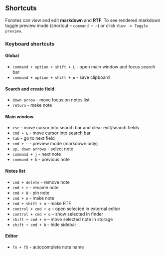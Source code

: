 ## Shortcuts

Fsnotes can view and edit **markdown** and **RTF**. To see rendered markdown toggle preview mode (shortcut – ```command + ~```) or click ```View -> Toggle preview```.

### Keyboard shortcuts

#### Global

- `command + option + shift + L` - open main window and focus search bar
- `command + option + shift + n` - save clipboard

#### Search and create field

- `down arrow` - move focus on notes list
- `return` - make note

#### Main window

- `esc` - move cursor into search bar and clear edit/search fields
- `cmd + L` - move cursor into search bar
- `tab` - go to next field
- `cmd + ~` - preview mode (markdown only)
- `up, down arrows` - select note
- `command + j` - next note
- `command + k` - previous note

#### Notes list

- `cmd + delete` - remove note
- `cmd + r` - rename note
- `cmd + 8` - pin note
- `cmd + n` - make note
- `cmd + shift + n` - make RTF
- `control + cmd + e` – open selected in external editor
- `control + cmd + o` – show selected in finder
- `shift + cmd + m` – move selected note in storage
- `shift + cmd + b` – hide sidebar

#### Editor

- `fn + f5` - autocomplete note name

